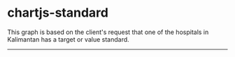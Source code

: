# chartjs-standard
This graph is based on the client's request that one of the hospitals in Kalimantan has a target or value standard.

---
